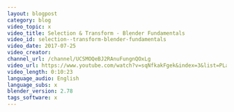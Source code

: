```yaml
---
layout: blogpost
category: blog
video_topic: x
video_title: Selection & Transform - Blender Fundamentals
video_id: selection--transform-blender-fundamentals
video_date: 2017-07-25
video_creator: 
channel_url: /channel/UCSMOQeBJ2RAnuFungnQOxLg
video_url: https://www.youtube.com/watch?v=sqNfkakFgek&index=3&list=PLa1F2ddGya_8V90Kd5eC5PeBjySbXWGK1&t=0s
video_length: 0:10:23
language_audio: English
language_subs: x
blender_version: 2.78
tags_software: x
---
```

